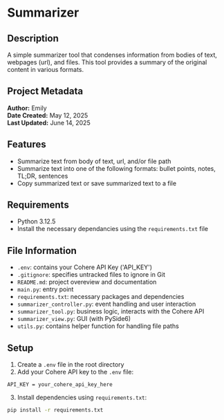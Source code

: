 # Summarizer

## Description
A simple summarizer tool that condenses information from bodies of text, webpages (url), and files. This tool provides a summary of the original content in various formats.

## Project Metadata
**Author:** Emily  
**Date Created:** May 12, 2025  
**Last Updated:** June 14, 2025  

## Features
- Summarize text from body of text, url, and/or file path
- Summarize text into one of the following formats: bullet points, notes, TL;DR, sentences
- Copy summarized text or save summarized text to a file

## Requirements 
- Python 3.12.5
- Install the necessary dependancies using the `requirements.txt` file

## File Information
- `.env`: contains your Cohere API Key ('API_KEY')
- `.gitignore`: specifies untracked files to ignore in Git
- `README.md`: project overeview and documentation
- `main.py`: entry point
- `requirements.txt`: necessary packages and dependencies
- `summarizer_controller.py`: event handling and user interaction
- `summarizer_tool.py`: business logic, interacts with the Cohere API
- `summarizer_view.py`: GUI (with PySide6)
- `utils.py`: contains helper function for handling file paths

## Setup
1. Create a `.env` file in the root directory
2. Add your Cohere API key to the `.env` file:
```env
API_KEY = your_cohere_api_key_here
```
3. Install dependencies using `requirements.txt`:
```bash
pip install -r requirements.txt
```